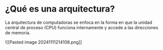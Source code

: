 # ¿Qué es una arquitectura?

La arquitectura de computadoras se enfoca en la forma en que la unidad central de
proceso (CPU) funciona internamente y accede a las direcciones de memoria.

![[Pasted image 20241111214108.png]]
